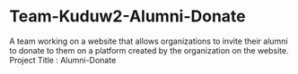 # Team-Kuduw2-Alumni-Donate

A team working on a website that allows organizations to invite their alumni to donate to them on a platform created by the organization on the website.
Project Title : Alumni-Donate
